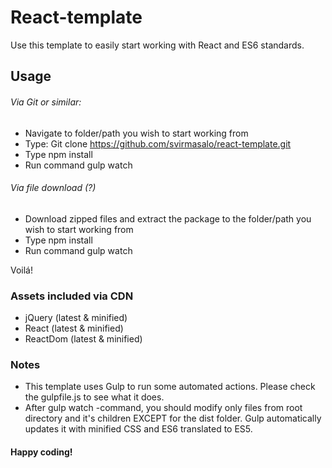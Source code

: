 # React-template
Use this template to easily start working with React and ES6 standards. 

## Usage
###### Via Git or similar:
- Navigate to folder/path you wish to start working from
- Type: Git clone https://github.com/svirmasalo/react-template.git
- Type npm install
- Run command gulp watch

###### Via file download (?)
- Download zipped files and extract the package to the folder/path you wish to start working from
- Type npm install
- Run command gulp watch

Voilá!

### Assets included via CDN
- jQuery (latest & minified)
- React (latest & minified)
- ReactDom (latest  & minified)

### Notes
- This template uses Gulp to run some automated actions. Please check the gulpfile.js to see what it does.
- After gulp watch -command, you should modify only files from root directory and it's children EXCEPT for the dist folder. Gulp automatically updates it with minified CSS and ES6 translated to ES5.

#### Happy coding!